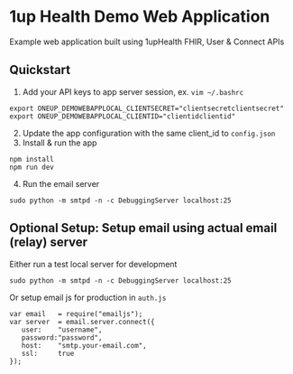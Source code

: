 # 1up Health Demo Web Application
Example web application built using 1upHealth FHIR, User &amp; Connect APIs

## Quickstart
1. Add your API keys to app server session, ex. `vim ~/.bashrc`
```
export ONEUP_DEMOWEBAPPLOCAL_CLIENTSECRET="clientsecretclientsecret"
export ONEUP_DEMOWEBAPPLOCAL_CLIENTID="clientidclientid"
```
2. Update the app configuration with the same client_id to `config.json`
3. Install & run the app
```
npm install
npm run dev
```
4. Run the email server
```
sudo python -m smtpd -n -c DebuggingServer localhost:25
```

## Optional Setup: Setup email using actual email (relay) server
Either run a test local server for development
```
sudo python -m smtpd -n -c DebuggingServer localhost:25
```
Or setup email js for production in `auth.js`
```
var email 	= require("emailjs");
var server 	= email.server.connect({
   user:    "username",
   password:"password",
   host:    "smtp.your-email.com",
   ssl:     true
});
```
